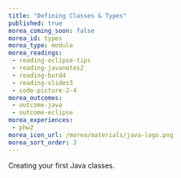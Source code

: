 ```yaml
---
title: "Defining Classes & Types"
published: true
morea_coming_soon: false
morea_id: types
morea_type: module
morea_readings:
 - reading-eclipse-tips
 - reading-javanotes2
 - reading-burd4
 - reading-slides3
 - code-picture-2-4
morea_outcomes:
 - outcome-java
 - outcome-eclipse
morea_experiences:
 - phw2
morea_icon_url: /morea/materials/java-logo.png
morea_sort_order: 3
---
```


Creating your first Java classes.
